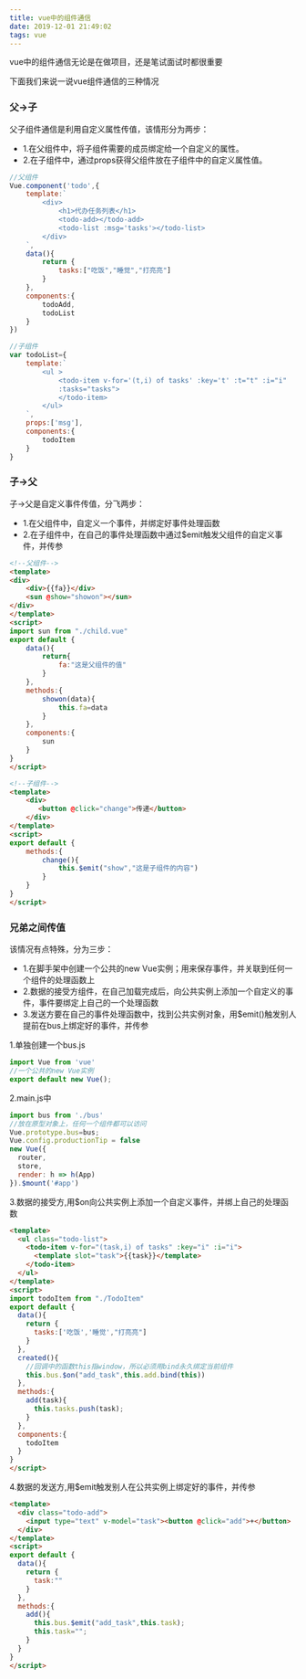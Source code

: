 ```yaml
---
title: vue中的组件通信
date: 2019-12-01 21:49:02
tags: vue
---
```

vue中的组件通信无论是在做项目，还是笔试面试时都很重要

下面我们来说一说vue组件通信的三种情况

### 父->子
父子组件通信是利用自定义属性传值，该情形分为两步：
- 1.在父组件中，将子组件需要的成员绑定给一个自定义的属性。
- 2.在子组件中，通过props获得父组件放在子组件中的自定义属性值。

```javascript
//父组件
Vue.component('todo',{
    template:`
        <div>
            <h1>代办任务列表</h1>
            <todo-add></todo-add>
            <todo-list :msg='tasks'></todo-list>
        </div>
    `,
    data(){
        return {
            tasks:["吃饭","睡觉","打亮亮"]
        }
    },
    components:{
        todoAdd,
        todoList
    }
})
```
```javascript
//子组件
var todoList={
    template:`
        <ul >
            <todo-item v-for='(t,i) of tasks' :key='t' :t="t" :i="i"
            :tasks="tasks">
            </todo-item>
        </ul>
    `,
    props:['msg'],
    components:{
        todoItem
    }
}
```
### 子->父
子->父是自定义事件传值，分飞两步：
- 1.在父组件中，自定义一个事件，并绑定好事件处理函数
- 2.在子组件中，在自己的事件处理函数中通过$emit触发父组件的自定义事件，并传参

```html
<!--父组件-->
<template>
<div>
    <div>{{fa}}</div>
    <sun @show="showon"></sun>
</div>
</template>
<script>
import sun from "./child.vue"
export default {
    data(){
        return{
            fa:"这是父组件的值"
        }
    },
    methods:{
        showon(data){
            this.fa=data
        }
    },
    components:{
        sun
    }
}
</script>
```
```html
<!--子组件-->
<template>
    <div>
       <button @click="change">传递</button>
    </div>
</template>
<script>
export default {
    methods:{
        change(){
            this.$emit("show","这是子组件的内容")
        }
    }
}
</script>
```
### 兄弟之间传值
该情况有点特殊，分为三步：
- 1.在脚手架中创建一个公共的new Vue实例；用来保存事件，并关联到任何一个组件的处理函数上
- 2.数据的接受方组件，在自己加载完成后，向公共实例上添加一个自定义的事件，事件要绑定上自己的一个处理函数
- 3.发送方要在自己的事件处理函数中，找到公共实例对象，用$emit()触发别人提前在bus上绑定好的事件，并传参

1.单独创建一个bus.js
```javascript
import Vue from 'vue'
//一个公共的new Vue实例
export default new Vue();
```
2.main.js中
```javascript
import bus from './bus'
//放在原型对象上，任何一个组件都可以访问
Vue.prototype.bus=bus;
Vue.config.productionTip = false
new Vue({
  router,
  store,
  render: h => h(App)
}).$mount('#app')
```
3.数据的接受方,用$on向公共实例上添加一个自定义事件，并绑上自己的处理函数
```html
<template>
  <ul class="todo-list">
    <todo-item v-for="(task,i) of tasks" :key="i" :i="i">
      <template slot="task">{{task}}</template>
    </todo-item>
  </ul>
</template>
<script>
import todoItem from "./TodoItem"
export default {
  data(){
    return {
      tasks:['吃饭','睡觉',"打亮亮"]
    }
  },
  created(){
    //回调中的函数this指window，所以必须用bind永久绑定当前组件
    this.bus.$on("add_task",this.add.bind(this))
  },
  methods:{
    add(task){
      this.tasks.push(task);
    }
  },
  components:{
    todoItem
  }
}
</script>
```
4.数据的发送方,用$emit触发别人在公共实例上绑定好的事件，并传参

```html
<template>
  <div class="todo-add">
    <input type="text" v-model="task"><button @click="add">+</button>
  </div>
</template>
<script>
export default {
  data(){
    return {
      task:""
    }
  },
  methods:{
    add(){
      this.bus.$emit("add_task",this.task);
      this.task="";
    }
  }
}
</script>
```